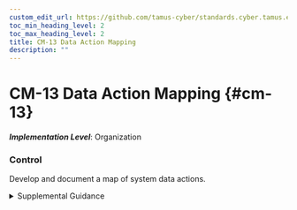```yaml
---
custom_edit_url: https://github.com/tamus-cyber/standards.cyber.tamus.edu/tree/main/static/content/tamus.edu/TAMUS_profile.xml
toc_min_heading_level: 2
toc_max_heading_level: 2
title: CM-13 Data Action Mapping
description: ""
---
```


# CM-13 Data Action Mapping {#cm-13}

_**Implementation Level**_: Organization

### Control

Develop and document a map of system data actions.

<details>
  <summary>Supplemental Guidance</summary>

Data actions are system operations that process personally identifiable information. The processing of such information encompasses the full information life cycle, which includes collection, generation, transformation, use, disclosure, retention, and disposal. A map of system data actions includes discrete data actions, elements of personally identifiable information being processed in the data actions, system components involved in the data actions, and the owners or operators of the system components. Understanding what personally identifiable information is being processed (e.g., the sensitivity of the personally identifiable information), how personally identifiable information is being processed (e.g., if the data action is visible to the individual or is processed in another part of the system), and by whom (e.g., individuals may have different privacy perceptions based on the entity that is processing the personally identifiable information) provides a number of contextual factors that are important to assessing the degree of privacy risk created by the system. Data maps can be illustrated in different ways, and the level of detail may vary based on the mission and business needs of the organization. The data map may be an overlay of any system design artifact that the organization is using. The development of this map may necessitate coordination between the privacy and security programs regarding the covered data actions and the components that are identified as part of the system.

</details>

